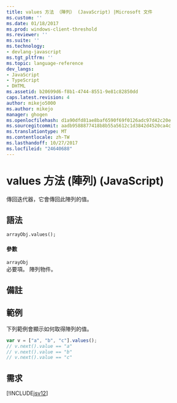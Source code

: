 ```yaml
---
title: values 方法 （陣列） (JavaScript) |Microsoft 文件
ms.custom: ''
ms.date: 01/18/2017
ms.prod: windows-client-threshold
ms.reviewer: ''
ms.suite: ''
ms.technology:
- devlang-javascript
ms.tgt_pltfrm: ''
ms.topic: language-reference
dev_langs:
- JavaScript
- TypeScript
- DHTML
ms.assetid: b20699d6-f8b1-4744-8551-9e81c82850dd
caps.latest.revision: 4
author: mikejo5000
ms.author: mikejo
manager: ghogen
ms.openlocfilehash: d1a90dfd81ae8baf6590f69f0126adc97d42c20e
ms.sourcegitcommit: aadb9588877418b8b55a5612c1d3842d4520ca4c
ms.translationtype: MT
ms.contentlocale: zh-TW
ms.lasthandoff: 10/27/2017
ms.locfileid: "24640688"
---
```

# <a name="values-method-array-javascript"></a>values 方法 (陣列) (JavaScript)
傳回迭代器，它會傳回此陣列的值。  
  
## <a name="syntax"></a>語法  
  
```  
arrayObj.values();  
```  
  
#### <a name="parameters"></a>參數  
 `arrayObj`  
 必要項。 陣列物件。  
  
## <a name="remarks"></a>備註  
  
## <a name="example"></a>範例  
 下列範例會顯示如何取得陣列的值。  
  
```JavaScript  
var v = ["a", "b", "c"].values();  
// v.next().value == "a"  
// v.next().value == "b"  
// v.next().value == "c"   
```  
  
## <a name="requirements"></a>需求  
 [!INCLUDE[jsv12](../../javascript/reference/includes/jsv12-md.md)]